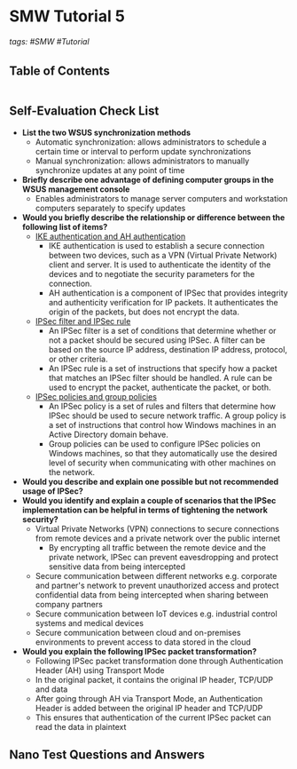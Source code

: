 # SMW Tutorial 5

###### tags: #SMW #Tutorial 

## Table of Contents
```toc
```

## Self-Evaluation Check List
- **List the two WSUS synchronization methods**
	- Automatic synchronization: allows administrators to schedule a certain time or interval to perform update synchronizations
	- Manual synchronization: allows administrators to manually synchronize updates at any point of time
- **Briefly describe one advantage of defining computer groups in the WSUS management console**
	- Enables administrators to manage server computers and workstation computers separately to specify updates
- **Would you briefly describe the relationship or difference between the following list of items?**
	- <u>IKE authentication and AH authentication</u>
		- IKE authentication is used to establish a secure connection between two devices, such as a VPN (Virtual Private Network) client and server. It is used to authenticate the identity of the devices and to negotiate the security parameters for the connection. 
		- AH authentication is a component of IPSec that provides integrity and authenticity verification for IP packets. It authenticates the origin of the packets, but does not encrypt the data.
	- <u>IPSec filter and IPSec rule</u>
		- An IPSec filter is a set of conditions that determine whether or not a packet should be secured using IPSec. A filter can be based on the source IP address, destination IP address, protocol, or other criteria. 
		- An IPSec rule is a set of instructions that specify how a packet that matches an IPSec filter should be handled. A rule can be used to encrypt the packet, authenticate the packet, or both.
	- <u>IPSec policies and group policies</u>
		- An IPSec policy is a set of rules and filters that determine how IPSec should be used to secure network traffic. A group policy is a set of instructions that control how Windows machines in an Active Directory domain behave. 
		- Group policies can be used to configure IPSec policies on Windows machines, so that they automatically use the desired level of security when communicating with other machines on the network.
- **Would you describe and explain one possible but not recommended usage of IPSec?**
- **Would you identify and explain a couple of scenarios that the IPSec implementation can be helpful in terms of tightening the network security?**
	- Virtual Private Networks (VPN) connections to secure connections from remote devices and a private network over the public internet
		- By encrypting all traffic between the remote device and the private network, IPSec can prevent eavesdropping and protect sensitive data from being intercepted
	- Secure communication between different networks e.g. corporate and partner's network to prevent unauthorized access and protect confidential data from being intercepted when sharing between company partners
	- Secure communication between IoT devices e.g. industrial control systems and medical devices
	- Secure communication between cloud and on-premises environments to prevent access to data stored in the cloud
- **Would you explain the following IPSec packet transformation?**
	- Following IPSec packet transformation done through Authentication Header (AH) using Transport Mode
	- In the original packet, it contains the original IP header, TCP/UDP and data
	- After going through AH via Transport Mode, an Authentication Header is added between the original IP header and TCP/UDP
	- This ensures that authentication of the current IPSec packet can read the data in plaintext

## Nano Test Questions and Answers